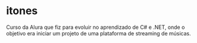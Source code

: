 # itones
Curso da Alura que fiz para evoluir no aprendizado de C# e .NET, onde o objetivo era iniciar um projeto de uma plataforma de streaming de músicas.
